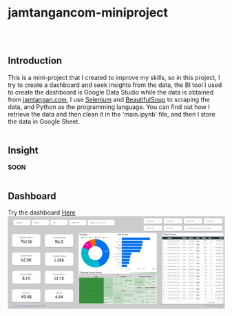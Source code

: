 # jamtangancom-miniproject
<br></br>
## Introduction
This is a mini-project that I created to improve my skills, so in this project, I try to create a dashboard and seek insights from the data, the BI tool I used to create the dashboard is Google Data Studio while the data is obtained from <a href="https://www.jamtangan.com">jamtangan.com</a>, I use <a href="https://selenium-python.readthedocs.io">Selenium</a> and <a href="https://beautiful-soup-4.readthedocs.io/en /latest/">BeautifulSoup</a> to scraping the data, and Python as the programming language. You can find out how I retrieve the data and then clean it in the 'main.ipynb' file, and then I store the data in Google Sheet.
<br></br>
## Insight
<b>SOON</b>
<br></br>
## Dashboard
Try the dashboard <a href="https://datastudio.google.com/reporting/b1965084-d14a-470a-aefe-bddb473a02ae">Here</a>
![Dashboard Preview](https://github.com/faridrizqi46/jamtangancom-miniproject/blob/main/image_2022-08-23_170338042.png?raw=true)
